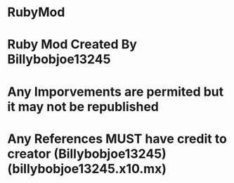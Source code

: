 # RubyMod
# Ruby Mod Created By Billybobjoe13245
# Any Imporvements are permited but it may not be republished
# Any References MUST have credit to creator (Billybobjoe13245) (billybobjoe13245.x10.mx)
